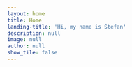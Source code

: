 ```yaml
---
layout: home
title: Home
landing-title: 'Hi, my name is Stefan'
description: null
image: null
author: null
show_tile: false
---
```

